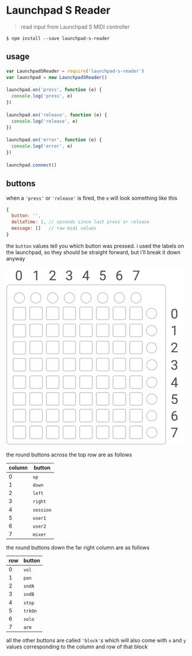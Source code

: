 # Launchpad S Reader

> read input from Launchpad S MIDI controller

```shell
$ npm install --save launchpad-s-reader
```

## usage

```js
var LaunchpadSReader = require('launchpad-s-reader')
var launchpad = new LaunchpadSReader()

launchpad.on('press', function (e) {
  console.log('press', e)
})

launchpad.on('release', function (e) {
  console.log('release', e)
})

launchpad.on('error', function (e) {
  console.log('error', e)
})

launchpad.connect()
```

## buttons

when a `'press'` or `'release'` is fired, the `e` will look something like this

```js
{
  button: '',
  deltaTime: 1, // seconds since last press or release
  message: []   // raw midi values
}
```

the `button` values tell you which button was pressed. i used the labels on the launchpad, so they should be straight forward, but i'll break it down anyway

<img src="launchpad.png" width="480" height="480" />

the round buttons across the top row are as follows

column | button
------ | ------
0      | `up`
1      | `down`
2      | `left`
3      | `right`
4      | `session`
5      | `user1`
6      | `user2`
7      | `mixer`

the round buttons down the far right column are as follows

row    | button
------ | ------
0      | `vol`
1      | `pan`
2      | `sndA`
3      | `sndB`
4      | `stop`
5      | `trkOn`
6      | `solo`
7      | `arm`

all the other buttons are called `'block'`s which will also come with `x` and `y` values corresponding to the column and row of that block
